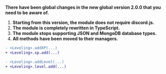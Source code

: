 <strong>There have been global changes in the new global version 2.0.0 that you need to be aware of.</strong>

1. <strong>Starting from this version, the module does not require discord.js.</strong>
2. <strong>The module is completely rewritten in TypeScript.</strong>
3. <strong>The module stops supporting JSON and MongoDB database types.</strong>
4. <strong>All methods have been moved to their managers.</strong>

```diff
- <Leveling>.addXP(...)
+ <Leveling>.xp.add(...)

- <Leveling>.addLevel(...)
+ <Leveling>.level.add(...)
```
